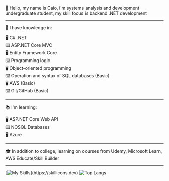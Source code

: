 :wave: Hello, my name is Caio, i'm systems analysis and development undergraduate student, my skill focus is backend .NET development  

---

:book: I have knowledge in: 

:desktop_computer: C# .NET   
:keyboard: ASP.NET Core MVC       
:desktop_computer: Entity Framework Core     
:keyboard: Programming logic   
:desktop_computer: Object-oriented programming   
:keyboard: Operation and syntax of SQL databases (Basic)   
:desktop_computer: AWS (Basic)   
:keyboard: Git/GitHub (Basic)   


---

:books: I'm learning:    

:desktop_computer: ASP.NET Core Web API    
:keyboard: NOSQL Databases    
:desktop_computer: Azure    

---

:mortar_board: In addition to college, learning on courses from Udemy, Microsoft Learn, AWS Educate/Skill Builder

---

[![My Skills](https://skillicons.dev/icons?i=cs,dotnet,visualstudio,github,aws,)](https://skillicons.dev)  
![Top Langs](https://github-readme-stats.vercel.app/api/top-langs/?username=caiomolinaro&theme=transparent&layout=compact)

